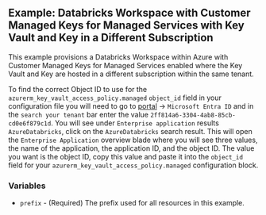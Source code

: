 ## Example: Databricks Workspace with Customer Managed Keys for Managed Services with Key Vault and Key in a Different Subscription

This example provisions a Databricks Workspace within Azure with Customer Managed Keys for Managed Services enabled where the Key Vault and Key are hosted in a different subscription within the same tenant.

To find the correct Object ID to use for the `azurerm_key_vault_access_policy.managed` `object_id` field in your configuration file you will need to go to [portal](https://portal.azure.com/) -> `Microsoft Entra ID` and in the `search your tenant` bar enter the value `2ff814a6-3304-4ab8-85cb-cd0e6f879c1d`. You will see under `Enterprise application` results `AzureDatabricks`, click on the `AzureDatabricks` search result. This will open the `Enterprise Application` overview blade where you will see three values, the name of the application, the application ID, and the object ID. The value you want is the object ID, copy this value and paste it into the `object_id` field for your `azurerm_key_vault_access_policy.managed` configuration block.

### Variables

* `prefix` - (Required) The prefix used for all resources in this example.
